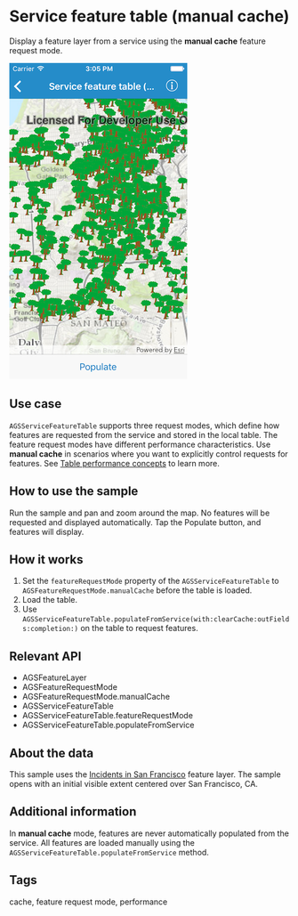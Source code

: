 # Service feature table (manual cache)

Display a feature layer from a service using the **manual cache** feature request mode.

![Service feature table (manual cache) sample](service-feature-table-manual.png)

## Use case

`AGSServiceFeatureTable` supports three request modes, which define how features are requested from the service and stored in the local table. The feature request modes have different performance characteristics. Use **manual cache** in scenarios where you want to explicitly control requests for features. See [Table performance concepts](https://developers.arcgis.com/ios/latest/swift/guide/layers.htm#ESRI_SECTION1_40F10593308A4718971C9A8F5FB9EC7D) to learn more.

## How to use the sample

Run the sample and pan and zoom around the map. No features will be requested and displayed automatically. Tap the Populate button, and features will display.

## How it works

1. Set the `featureRequestMode` property of the `AGSServiceFeatureTable` to `AGSFeatureRequestMode.manualCache` before the table is loaded.
2. Load the table.
3. Use `AGSServiceFeatureTable.populateFromService(with:clearCache:outFields:completion:)` on the table to request features.

## Relevant API

* AGSFeatureLayer
* AGSFeatureRequestMode
* AGSFeatureRequestMode.manualCache
* AGSServiceFeatureTable
* AGSServiceFeatureTable.featureRequestMode
* AGSServiceFeatureTable.populateFromService

## About the data

This sample uses the [Incidents in San Francisco](https://sampleserver6.arcgisonline.com/arcgis/rest/services/SF311/FeatureServer/0) feature layer. The sample opens with an initial visible extent centered over San Francisco, CA.

## Additional information

In **manual cache** mode, features are never automatically populated from the service. All features are loaded manually using the `AGSServiceFeatureTable.populateFromService` method.

## Tags

cache, feature request mode, performance
